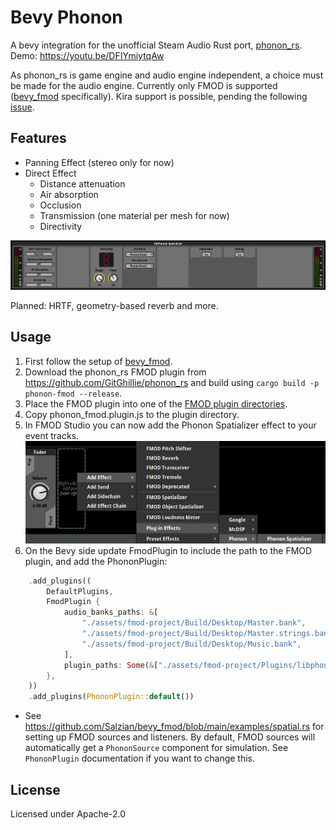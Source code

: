 # Bevy Phonon

A bevy integration for the unofficial Steam Audio Rust port, [phonon_rs].  
Demo: https://youtu.be/DFIYmiytqAw

As phonon_rs is game engine and audio engine independent,
a choice must be made for the audio engine.
Currently only FMOD is supported ([bevy_fmod] specifically). Kira support is possible,
pending the following [issue](https://github.com/NiklasEi/bevy_kira_audio/issues/127).

## Features

- Panning Effect (stereo only for now)
- Direct Effect
    - Distance attenuation
    - Air absorption
    - Occlusion
    - Transmission (one material per mesh for now)
    - Directivity

![FMOD Phonon Spatializer](/media/phonon-spatializer.png)

Planned: HRTF, geometry-based reverb and more.

## Usage

1. First follow the setup of [bevy_fmod].
2. Download the phonon_rs FMOD plugin from https://github.com/GitGhillie/phonon_rs and build
using `cargo build -p phonon-fmod --release`.
3. Place the FMOD plugin into one of the [FMOD plugin directories].
4. Copy phonon_fmod.plugin.js to the plugin directory.
5. In FMOD Studio you can now add the Phonon Spatializer effect to your event tracks.
   ![FMOD Plugin Selection](/media/plugin-selection.png)
6. On the Bevy side update FmodPlugin to include the path to the FMOD plugin, and
add the PhononPlugin:
```rust
    .add_plugins((
        DefaultPlugins,
        FmodPlugin {
            audio_banks_paths: &[
                "./assets/fmod-project/Build/Desktop/Master.bank",
                "./assets/fmod-project/Build/Desktop/Master.strings.bank",
                "./assets/fmod-project/Build/Desktop/Music.bank",
            ],
            plugin_paths: Some(&["./assets/fmod-project/Plugins/libphonon_fmod.so"]),
        },
    ))
    .add_plugins(PhononPlugin::default())
```
- See https://github.com/Salzian/bevy_fmod/blob/main/examples/spatial.rs for setting up FMOD sources and listeners.
By default, FMOD sources will automatically get a `PhononSource` component for simulation.
See `PhononPlugin` documentation if you want to change this.

## License

Licensed under Apache-2.0

[phonon_rs]: https://github.com/GitGhillie/phonon_rs
[bevy_fmod]: https://crates.io/crates/bevy_fmod
[FMOD plugin directories]: https://www.fmod.com/docs/2.02/studio/plugin-reference.html#loading-plug-ins